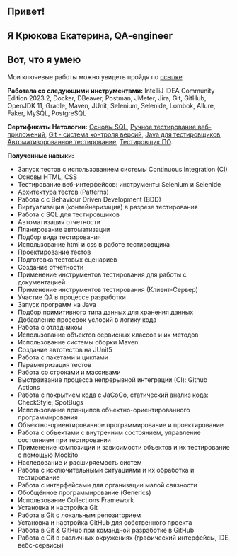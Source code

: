 ## Привет!
## Я Крюкова Екатерина, QA-engineer
## Вот, что я умею
Мои ключевые работы можно увидеть пройдя по [ссылке](https://github.com/EkaterinaPortfolio?tab=repositories) 

**Работала со следующими инструментами:** IntelliJ IDEA Community Edition 2023.2, Docker, DBeaver, Postman, JMeter, Jira, Git, GitHub, OpenJDK 11, Gradle, Maven, JUnit, Selenium, Selenide, Lombok, Allure, Faker, MySQL, PostgreSQL

**Сертификаты Нетологии:** [Основы SQL](https://github.com/Ekaterina7121994/Resume/blob/main/files/SQL.md), [Ручное тестирование веб-приложений](https://github.com/Ekaterina7121994/Resume/blob/main/files/manual%20testing.md), [Git - система контроля версий](https://github.com/Ekaterina7121994/Resume/blob/main/files/Git.md), [Java для тестировщиков](https://github.com/Ekaterina7121994/Resume/blob/main/files/Java.md), [Автоматизорованное тестирование](https://github.com/Ekaterina7121994/Resume/blob/main/files/automation.md), [Тестировщик ПО]([https://disk.yandex.ru/i/30ua1jIqSjaD5w](https://github.com/Ekaterina7121994/Resume/blob/main/files/software%20tester.md)).

**Полученные навыки:** 
* Запуск тестов с использованием системы Continuous Integration (CI)
* Основы HTML, CSS
* Тестирование веб-интерфейсов: инструменты Selenium и Selenide
* Архитектура тестов (Patterns)
* Работа с с Behaviour Driven Development (BDD)
* Виртуализация (контейнеризация) в разрезе тестирования
* Работа с SQL для тестировщиков
* Автоматизация отчетности
* Планирование автоматизации
* Подбор вида тестирования
* Использование html и css в работе тестировщика
* Проектирование тестов
* Подготовка тестовых сценариев
* Создание отчетности
* Применение инструментов тестирования для работы с документацией
* Применение инструментов тестирования (Клиент-Сервер)
* Участие QA в процессе разработки
* Запуск программ на Java
* Подбор примитивного типа данных для хранения данных
* Добавление проверок условий в логику кода
* Работа с отладчиком
* Использование объектов сервисных классов и их методов
* Использование системы сборки Maven
* Создание автотестов на JUnit5
* Работа с пакетами и циклами
* Параметризация тестов
* Работа со строками и массивами
* Выстраивание процесса непрерывной интеграции (CI): Github Actions
* Работа с покрытием кода с JaCoCo, статический анализ кода: CheckStyle, SpotBugs
* Использование принципов объектно-ориентированного программирования
* Объектно-ориентированное программирование и проектирование
* Работа с объектами с внутренним состоянием, управление состоянием при тестировании
* Применение композиции и зависимости объектов и их тестирование с помощью Mockito
* Наследование и расширяемость систем
* Работа с исключительными ситуациями и их обработка и тестирование
* Работа с интерфейсами для организации малой связности
* Обобщённое программирование (Generics)
* Использование Collections Framework
* Установка и настройка Git
* Работа в Git с локальным репозиторием
* Установка и настройка GitHub для собственного проекта
* Работа в Git & GitHub при командной разработке в GitHub
* Работа с Git в различных окружениях (графический интерфейсы, IDE, вебс-сервисы)

